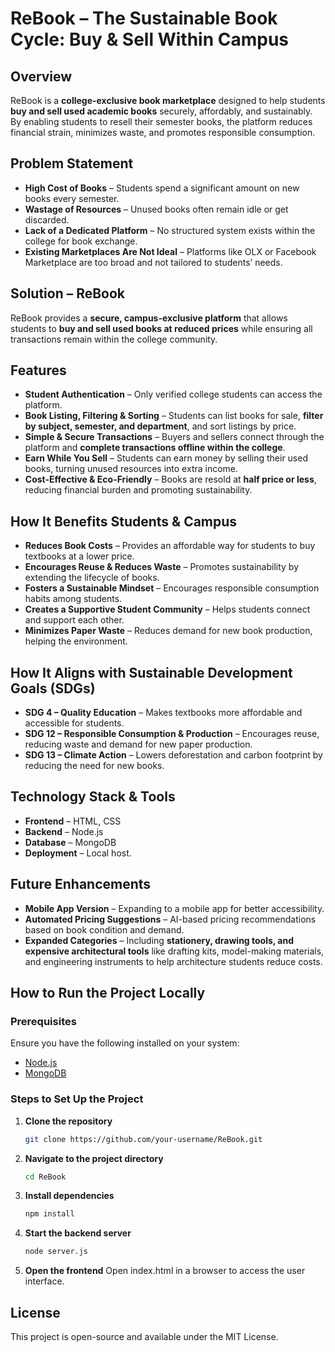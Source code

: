 # ReBook – The Sustainable Book Cycle: Buy & Sell Within Campus  

## Overview  
ReBook is a **college-exclusive book marketplace** designed to help students **buy and sell used academic books** securely, affordably, and sustainably. By enabling students to resell their semester books, the platform reduces financial strain, minimizes waste, and promotes responsible consumption.  

## Problem Statement  
- **High Cost of Books** – Students spend a significant amount on new books every semester.  
- **Wastage of Resources** – Unused books often remain idle or get discarded.  
- **Lack of a Dedicated Platform** – No structured system exists within the college for book exchange.  
- **Existing Marketplaces Are Not Ideal** – Platforms like OLX or Facebook Marketplace are too broad and not tailored to students’ needs.  

## Solution – ReBook  
ReBook provides a **secure, campus-exclusive platform** that allows students to **buy and sell used books at reduced prices** while ensuring all transactions remain within the college community.  

## Features  
- **Student Authentication** – Only verified college students can access the platform.  
- **Book Listing, Filtering & Sorting** – Students can list books for sale, **filter by subject, semester, and department**, and sort listings by price.  
- **Simple & Secure Transactions** – Buyers and sellers connect through the platform and **complete transactions offline within the college**.  
- **Earn While You Sell** – Students can earn money by selling their used books, turning unused resources into extra income.  
- **Cost-Effective & Eco-Friendly** – Books are resold at **half price or less**, reducing financial burden and promoting sustainability.  

## How It Benefits Students & Campus  
- **Reduces Book Costs** – Provides an affordable way for students to buy textbooks at a lower price.  
- **Encourages Reuse & Reduces Waste** – Promotes sustainability by extending the lifecycle of books.  
- **Fosters a Sustainable Mindset** – Encourages responsible consumption habits among students.  
- **Creates a Supportive Student Community** – Helps students connect and support each other.  
- **Minimizes Paper Waste** – Reduces demand for new book production, helping the environment.  

## How It Aligns with Sustainable Development Goals (SDGs)  
- **SDG 4 – Quality Education** – Makes textbooks more affordable and accessible for students.  
- **SDG 12 – Responsible Consumption & Production** – Encourages reuse, reducing waste and demand for new paper production.  
- **SDG 13 – Climate Action** – Lowers deforestation and carbon footprint by reducing the need for new books.  

## Technology Stack & Tools  
- **Frontend** – HTML, CSS  
- **Backend** – Node.js
- **Database** – MongoDB  
- **Deployment** – Local host.  

## Future Enhancements  
- **Mobile App Version** – Expanding to a mobile app for better accessibility.  
- **Automated Pricing Suggestions** – AI-based pricing recommendations based on book condition and demand.  
- **Expanded Categories** – Including **stationery, drawing tools, and expensive architectural tools** like drafting kits, model-making materials, and engineering instruments to help architecture students reduce costs.  

## How to Run the Project Locally  

### Prerequisites  
Ensure you have the following installed on your system:  
- [Node.js](https://nodejs.org/)  
- [MongoDB](https://www.mongodb.com/)  

### Steps to Set Up the Project  

1. **Clone the repository**  
   ```bash
   git clone https://github.com/your-username/ReBook.git

2. **Navigate to the project directory**
   ```bash
   cd ReBook

3. **Install dependencies**
   ```bash
   npm install

4. **Start the backend server**
   ```bash
   node server.js

5. **Open the frontend**
   Open index.html in a browser to access the user interface.


## License
This project is open-source and available under the MIT License.
